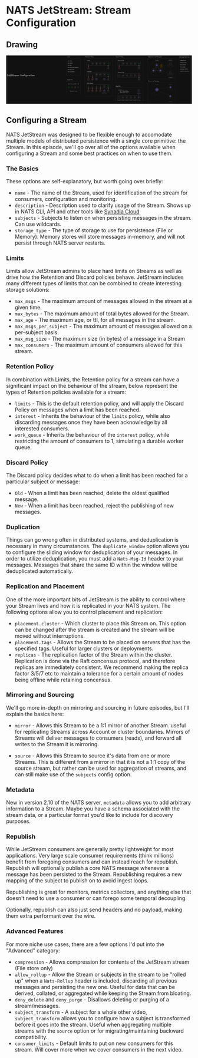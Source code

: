 # NATS JetStream: Stream Configuration

## Drawing

![Drawing](drawing.png)

## Configuring a Stream

NATS JetStream was designed to be flexible enough to accomodate multiple models of distributed persistence with a single core primitive: the Stream. In this episode, we'll go over all of the options available when configuring a Stream and some best practices on when to use them.

### The Basics

These options are self-explanatory, but worth going over briefly:

- `name` - The name of the Stream, used for identification of the stream for consumers, configuration and monitoring.
- `description` - Description used to clarify usage of the Stream. Shows up in NATS CLI, API and other tools like [Synadia Cloud](https://www.synadia.com/cloud)
- `subjects` - Subjects to listen on when persisting messages in the stream. Can use wildcards.
- `storage_type` - The type of storage to use for persistence (File or Memory). Memory stores will store messages in-memory, and will not persist through NATS server restarts.

### Limits

Limits allow JetStream admins to place hard limits on Streams as well as drive how the Retention and Discard policies behave. JetStream includes many different types of limits that can be combined to create interesting storage solutions:

- `max_msgs` - The maximum amount of messages allowed in the stream at a given time.
- `max_bytes` - The maximum amount of total bytes allowed for the Stream.
- `max_age` - The maximum age, or ttl, for all messages in the stream.
- `max_msgs_per_subject` - The maximum amount of messages allowed on a per-subject basis.
- `max_msg_size` - The maximum size (in bytes) of a message in a Stream
- `max_consumers` - The maximum amount of consumers allowed for this stream.

### Retention Policy

In combination with Limits, the Retention policy for a stream can have a significant impact on the behaviour of the stream, below represent the types of Retention policies available for a stream:

- `limits` - This is the default retention policy, and will apply the Discard Policy on messages when a limit has been reached.
- `interest` - Inherits the behaviour of the `limits` policy, while also discarding messages once they have been acknowledge by all interested consumers.
- `work_queue` - Inherits the behaviour of the `interest` policy, while restricting the amount of consumers to 1, simulating a durable worker queue.

### Discard Policy

The Discard policy decides what to do when a limit has been reached for a particular subject or message:

- `Old` - When a limit has been reached, delete the oldest qualified message.
- `New` - When a limit has been reached, reject the publishing of new messages.

### Duplication

Things can go wrong often in distributed systems, and deduplication is necessary in many circumstances. The `duplicate_window` option allows you to configure the sliding window for deduplication of your messages. In order to utilize deduplication, you must add a `Nats-Msg-Id` header to your messages. Messages that share the same ID within the window will be deduplicated automatically.

### Replication and Placement

One of the more important bits of JetStream is the ability to control where your Stream lives and how it is replicated in your NATS system. The following options allow you to control placement and replication:

- `placement.cluster` - Which cluster to place this Stream on. This option can be changed after the stream is created and the stream will be moved without interruptions.
- `placement.tags` - Allows the Stream to be placed on servers that has the specified tags. Useful for larger clusters or deployments.
- `replicas` - The replication factor of the Stream within the cluster. Replication is done via the Raft concensus protocol, and therefore replicas are immediately consistent. We recommend making the replica factor 3/5/7 etc to maintain a tolerance for a certain amount of nodes being offline while retaining concensus.

### Mirroring and Sourcing

We'll go more in-depth on mirroring and sourcing in future episodes, but I'll explain the basics here:

- `mirror` - Allows this Stream to be a 1:1 mirror of another Stream. useful for replicating Streams across Account or cluster boundaries. Mirrors of Streams will deliver messages to consumers (reads), and forward all writes to the Stream it is mirroring.

- `source` - Allows this Stream to source it's data from one or more Streams. This is different from a mirror in that it is not a 1:1 copy of the source stream, but rather can be used for aggregation of streams, and can still make use of the `subjects` config option.

### Metadata

New in version 2.10 of the NATS server, `metadata` allows you to add arbitrary information to a Stream. Maybe you have a schema associated with the stream data, or a particular format you'd like to include for discovery purposes.

### Republish

While JetStream consumers are generally pretty lightweight for most applications. Very large scale consumer requirements (think millions) benefit from foregoing consumers and can instead reach for republish. Republish will optionally publish a core NATS message whenever a message has been persisted to the Stream. Republishing requires a new mapping of the subject to publish on to avoid ingest loops.

Republishing is great for monitors, metrics collectors, and anything else that doesn't need to use a consumer or can forego some temporal decoupling.

Optionally, republish can also just send headers and no payload, making them extra performant over the wire.

### Advanced Features

For more niche use cases, there are a few options I'd put into the "Advanced" category:

- `compression` - Allows compression for contents of the JetStream stream (File store only)
- `allow_rollup` - Allow the Stream or subjects in the stream to be "rolled up" when a `Nats-Rollup` header is included, discarding all previous messages and persisting the new one. Useful for data that can be derived, collated, or aggregated while keeping the Stream from bloating.
- `deny_delete` and `deny_purge` - Disallows deleting or purging of a stream/messages.
- `subject_transform` - A subject for a whole other video, `subject_transform` allows you to configure how a subject is transformed before it goes into the stream. Useful when aggregating multiple streams with the `source` option or for migrating/maintaining backward compatibility.
- `consumer_limits` - Default limits to put on new consumers for this stream. Will cover more when we cover consumers in the next video.
